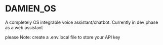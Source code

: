 # DAMIEN_OS
A completely OS integrable voice assistant/chatbot. Currently in dev phase as a web assistant

please Note: create a .env.local file to store your API key
